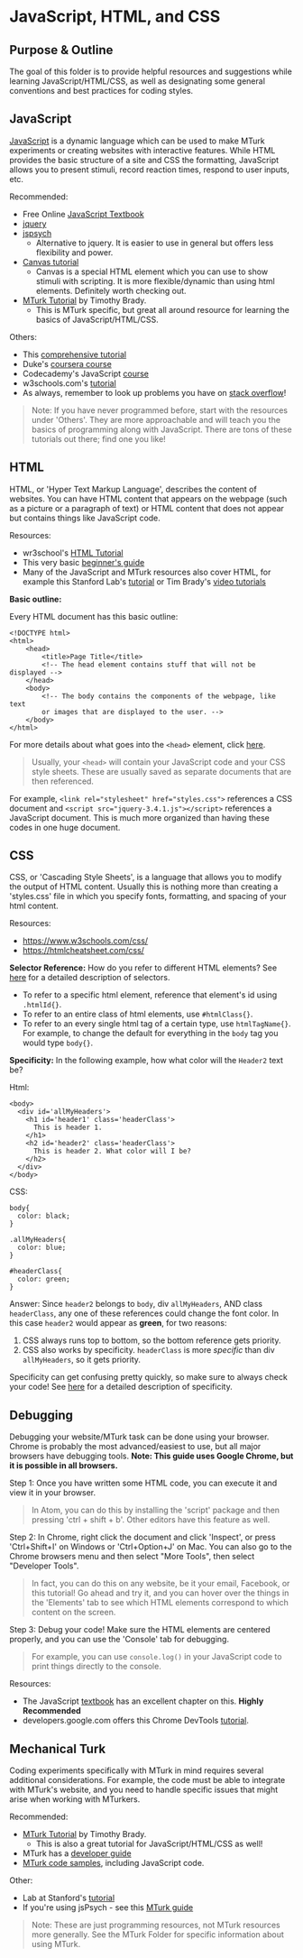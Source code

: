 # JavaScript, HTML, and CSS

##  Purpose & Outline

The goal of this folder is to provide helpful resources and suggestions while learning JavaScript/HTML/CSS, as well as designating some general conventions and best practices for coding styles.

## JavaScript

[JavaScript](http://javascript.info/intro) is a dynamic language which can be used to make MTurk experiments or creating websites with interactive features. While HTML provides the basic structure of a site and CSS the formatting, JavaScript allows you to present stimuli, record reaction times, respond to user inputs, etc.

Recommended:
* Free Online [JavaScript Textbook](https://javascript.info/)
* [jquery](https://jquery.com/)
* [jspsych](https://www.jspsych.org/)
    * Alternative to jquery. It is easier to use in general but offers less flexibility and power.
* [Canvas tutorial](https://developer.mozilla.org/en-US/docs/Web/API/Canvas_API/Tutorial)
    * Canvas is a special HTML element which you can use to show stimuli with scripting. It is more flexible/dynamic than using html elements. Definitely worth checking out.
* [MTurk Tutorial](https://bradylab.ucsd.edu/ttt/) by Timothy Brady.
    * This is MTurk specific, but great all around resource for learning the basics of JavaScript/HTML/CSS.

Others:
* This [comprehensive tutorial](https://crumplab.github.io/programmingforpsych/web-experiments.html)
* Duke's [coursera course](https://www.coursera.org/learn/duke-programming-web)
* Codecademy's JavaScript [course](https://www.codecademy.com/learn/introduction-to-javascript)
* w3schools.com's [tutorial](https://www.w3schools.com/js/)
* As always, remember to look up problems you have on [stack overflow](https://stackoverflow.com/)!

>Note: If you have never programmed before, start with the resources under 'Others'. They are more approachable and will teach you the basics of programming along with JavaScript. There are tons of these tutorials out there; find one you like!

## HTML

HTML, or 'Hyper Text Markup Language', describes the content of websites. You can have HTML content that appears on the webpage (such as a picture or a paragraph of text) or HTML content that does not appear but contains things like JavaScript code.

Resources:

* wr3school's [HTML Tutorial](https://www.w3schools.com/html/html_intro.asp)
* This very basic [beginner's guide](https://www.quicksprout.com/beginners-guide-to-html/)
* Many of the JavaScript and MTurk resources also cover HTML, for example this Stanford Lab's [tutorial](http://cocolab.stanford.edu/mturk-tools.html) or Tim Brady's [video tutorials](https://bradylab.ucsd.edu/ttt/)

**Basic outline:**

Every HTML document has this basic outline:

    <!DOCTYPE html>
    <html>
        <head>
            <title>Page Title</title>
            <!-- The head element contains stuff that will not be displayed -->
        </head>
        <body>
            <!-- The body contains the components of the webpage, like text
            or images that are displayed to the user. -->
        </body>
    </html>

  For more details about what goes into the `<head>` element, click [here](https://www.w3schools.com/html/html_head.asp).
  > Usually, your `<head>` will contain your JavaScript code and your CSS style sheets. These are usually saved as separate documents that are then referenced.

  For example, `<link rel="stylesheet" href="styles.css">` references a CSS document and `<script src="jquery-3.4.1.js"></script>` references a JavaScript document. This is much more organized than having these codes in one huge document.

## CSS

CSS, or 'Cascading Style Sheets', is a language that allows you to modify the output of HTML content. Usually this is nothing more than creating a 'styles.css' file in which you specify fonts, formatting, and spacing of your html content.

Resources:
* https://www.w3schools.com/css/
* https://htmlcheatsheet.com/css/

**Selector Reference:** How do you refer to different HTML elements? See [here](https://www.w3schools.com/cssref/css_selectors.asp) for a detailed description of selectors.

- To refer to a specific html element, reference that element's id using `.htmlId{}`.
- To refer to an entire class of html elements, use `#htmlClass{}`.
- To refer to an every single html tag of a certain type, use `htmlTagName{}`. For example, to change the default for everything in the `body` tag you would type `body{}`.

**Specificity:** In the following example, how what color will the `Header2` text be?

Html:

    <body>
      <div id='allMyHeaders'>
        <h1 id='header1' class='headerClass'>
          This is header 1.
        </h1>
        <h2 id='header2' class='headerClass'>
          This is header 2. What color will I be?
        </h2>
      </div>
    </body>

CSS:

```
body{
  color: black;
}

.allMyHeaders{
  color: blue;
}

#headerClass{
  color: green;
}
```

Answer: Since `header2` belongs to `body`, div `allMyHeaders`, AND class `headerClass`, any one of these references could change the font color. In this case `header2` would appear as **green**, for two reasons:

1. CSS always runs top to bottom, so the bottom reference gets priority.
2. CSS also works by specificity. `headerClass` is more *specific* than div `allMyHeaders`, so it gets priority.

Specificity can get confusing pretty quickly, so make sure to always check your code! See [here](https://developer.mozilla.org/en-US/docs/Web/CSS/Specificity) for a detailed description of specificity.

## Debugging

Debugging your website/MTurk task can be done using your browser. Chrome is probably the most advanced/easiest to use, but all major browsers have debugging tools. **Note: This guide uses Google Chrome, but it is possible in all browsers.**

Step 1: Once you have written some HTML code, you can execute it and view it in your browser.

>In Atom, you can do this by installing the 'script' package and then
pressing 'ctrl + shift + b'. Other editors have this feature as well.

Step 2: In Chrome, right click the document and click 'Inspect', or press 'Ctrl+Shift+I' on Windows or 'Ctrl+Option+J' on Mac.
You can also go to the Chrome browsers menu and then select "More Tools", then select "Developer Tools".

> In fact, you can do this on any website, be it your email, Facebook, or this tutorial! Go ahead and try it, and you can hover over the things in the 'Elements' tab to see which HTML elements correspond to which content on the screen.

Step 3: Debug your code! Make sure the HTML elements are centered properly, and you can use the 'Console' tab for debugging.

>For example, you can use `console.log()` in your JavaScript code to print things directly to the console.

Resources:
* The JavaScript [textbook](https://javascript.info/debugging-chrome) has an excellent chapter on this. **Highly Recommended**
* developers.google.com offers this Chrome DevTools [tutorial](https://developers.google.com/web/tools/chrome-devtools/javascript).

## Mechanical Turk

Coding experiments specifically with MTurk in mind requires several additional considerations. For example, the code must be able to integrate with MTurk's website, and you need to handle specific issues that might arise when working with MTurkers.

Recommended:

* [MTurk Tutorial](https://bradylab.ucsd.edu/ttt/) by Timothy Brady.
    - This is also a great tutorial for JavaScript/HTML/CSS as well!  
* MTurk has a [developer guide](https://www.mturk.com/resources)
* [MTurk code samples](https://github.com/aws-samples/mturk-code-samples), including JavaScript code.

Other:
* Lab at Stanford's [tutorial](http://cocolab.stanford.edu/mturk-tools.html)
* If you're using jsPsych - see this [MTurk guide](https://www.jspsych.org/overview/mturk/)

>Note: These are just programming resources, not MTurk resources more generally. See the MTurk Folder for specific information about using MTurk.
